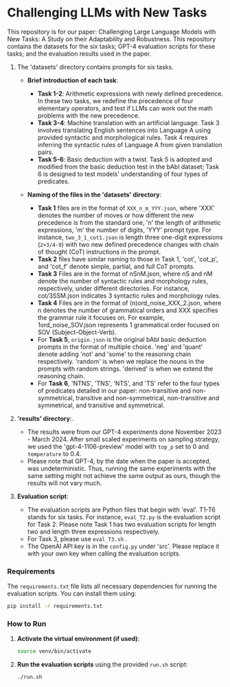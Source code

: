 # Challenging LLMs with New Tasks

This repository is for our paper: Challenging Large Language Models with New Tasks: A Study on their Adaptability and Robustness. This repository contains the datasets for the six tasks; GPT-4 evaluation scripts for these tasks; and the evaluation results used in the paper.


1. The 'datasets' directory contains prompts for six tasks.

    - **Brief introduction of each task**:
        - **Task 1-2**: Arithmetic expressions with newly defined precedence. In these two tasks, we redefine the precedence of four elementary operators, and test if LLMs can work out the math problems with the new precedence.
        - **Task 3-4**: Machine translation with an artificial language. Task 3 involves translating English sentences into Language A using provided syntactic and morphological rules. Task 4 requires inferring the syntactic rules of Language A from given translation pairs.
        - **Task 5-6**: Basic deduction with a twist. Task 5 is adopted and modified from the basic deduction test in the bAbI dataset; Task 6 is designed to test models' understanding of four types of predicates.

    - **Naming of the files in the 'datasets' directory**:
        - **Task 1** files are in the format of `XXX_n_m_YYY.json`, where 'XXX' denotes the number of moves or how different the new precedence is from the standard one, 'n' the length of arithmetic expressions, 'm' the number of digits, 'YYY' prompt type. For instance, `two_3_1_cot1.json` is length three one-digit expressions (`2+3/4-9`) with two new defined precedence changes with chain of thought (CoT) instructions in the prompt.
        - **Task 2** files have similar naming to those in Task 1, 'cot', 'cot_p', and 'cot_f' denote simple, partial, and full CoT prompts.
        - **Task 3** Files are in the format of nSnM.json, where nS and nM denote the number of syntactic rules and morphology rules, respectively, under different directories. For instance, cot/3SSM.json indicates 3 syntactic rules and morphology rules.
        - **Task 4** Files are in the format of (n)ord_noise_XXX_2.json, where n denotes the number of grammatical orders and XXX specifies the grammar rule it focuses on. For example, 1ord_noise_SOV.json represents 1 grammatical order focused on SOV (Subject-Object-Verb).
        - For **Task 5**, `origin.json` is the original bAbI basic deduction prompts in the format of multiple choice. 'neg' and 'quant' denote adding 'not' and 'some' to the reasoning chain respectively. 'random' is when we replace the nouns in the prompts with random strings. 'derived' is when we extend the reasoning chain.
        - For **Task 6**, 'NTNS', 'TNS', 'NTS', and 'TS' refer to the four types of predicates detailed in our paper: non-transitive and non-symmetrical, transitive and non-symmetrical, non-transitive and symmetrical, and transitive and symmetrical.

2. **'results' directory**:.
    - The results were from our GPT-4 experiments done November 2023 - March 2024. After small scaled experiments on sampling strategy, we used the 'gpt-4-1106-preview' model with `top_p` set to 0 and `temperature` to 0.4.
    - Please note that GPT-4, by the date when the paper is accepted, was undeterministic. Thus, running the same experiments with the same setting might not achieve the same output as ours, though the results will not vary much.

3. **Evaluation script**:
    - The evaluation scripts are Python files that begin with 'eval'. T1-T6 stands for six tasks. For instance, `eval_T2.py` is the evaluation script for Task 2. Please note Task 1 has two evaluation scripts for length two and length three expressions respectively.
    - For Task 3, please use `eval_T3.sh` .
    - The OpenAI API key is in the `config.py` under 'src'. Please replace it with your own key when calling the evaluation scripts.

### Requirements
The `requirements.txt` file lists all necessary dependencies for running the evaluation scripts. You can install them using:
```bash
pip install -r requirements.txt
```

### How to Run

1. **Activate the virtual environment (if used)**:
    ```bash
    source venv/bin/activate
    ```

2. **Run the evaluation scripts** using the provided `run.sh` script:
    ```bash
    ./run.sh
    ```
